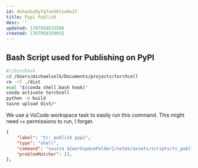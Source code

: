 ```yaml
---
id: 4ohanbz0yfq7ue56lsw6e2l
title: Pypi Publish
desc: ''
updated: 1707950533506
created: 1707950350932
---
```


## Bash Script used for Publishing on PyPI

```bash
#!/bin/bash
cd /Users/michaelvolk/Documents/projects/torchcell
rm -rf ./dist
eval "$(conda shell.bash hook)"
conda activate torchcell
python -m build
twine upload dist/*
```

We use a VsCode workspace task to easily run this command. This might need `+x` permissions to run, I forget.

```json
{
    "label": "tc: publish pypi",
    "type": "shell",
    "command": "source ${workspaceFolder}/notes/assets/scripts/tc_publish_pypi.sh",
    "problemMatcher": [],
},
```
